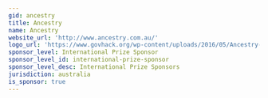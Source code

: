 ```yaml
---
gid: ancestry
title: Ancestry
name: Ancestry
website_url: 'http://www.ancestry.com.au/'
logo_url: 'https://www.govhack.org/wp-content/uploads/2016/05/Ancestry-Logo-2014_GREEN-GREY_RGB_600-300x531.jpg'
sponsor_level: International Prize Sponsor
sponsor_level_id: international-prize-sponsor
sponsor_level_desc: International Prize Sponsors
jurisdiction: australia
is_sponsor: true
---
```

